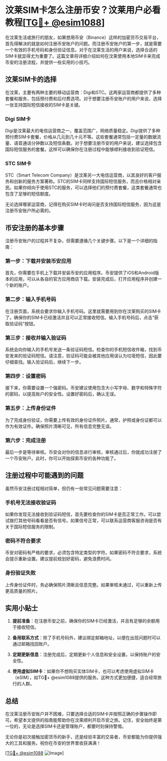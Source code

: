 # 汶莱SIM卡怎么注册币安？汶莱用户必看教程[[TG💪+ @esim1088](https://t.me/s/esim1088)]

在汶莱生活或旅行的朋友，如果想用币安（Binance）这样的加密货币交易平台，首先得解决的就是如何注册币安账户的问题。而注册币安账户的第一步，就是需要一个有效的手机号码和身份验证信息。对于在汶莱生活的用户来说，选择合适的SIM卡就显得尤为重要了。这篇文章将详细介绍如何在汶莱使用本地SIM卡来完成币安的注册流程，并提供一些实用的小技巧。

## 汶莱SIM卡的选择

在汶莱，主要有两种主要的移动运营商：Digi和STC。这两家运营商都提供了多种套餐和服务，包括预付费和后付费选项。对于想要注册币安账户的用户来说，选择一张支持国际短信接收的SIM卡是关键。

### Digi SIM卡

Digi是汶莱最大的电信运营商之一，覆盖范围广，网络质量稳定。Digi提供了多种预付费SIM卡套餐，价格从几元到几十元不等。这些套餐通常包括一定量的数据流量、语音通话分钟数以及短信条数。对于想要注册币安的用户来说，建议选择包含国际短信服务的套餐。这样可以确保你在注册过程中能够顺利接收到验证短信。

### STC SIM卡

STC（Smart Telecom Company）是汶莱另一大电信运营商，以其良好的客户服务和创新的服务方案著称。STC的SIM卡同样支持国际短信服务，而且价格相对亲民。如果你倾向于使用STC的服务，可以选择他们的预付费套餐，这类套餐通常也包含了足够的短信额度。

无论选择哪家运营商，记得在购买SIM卡时询问是否支持国际短信服务，因为这是注册币安账户所必需的。

## 币安注册的基本步骤

注册币安账户的过程并不复杂，但需要遵循几个关键步骤。以下是一个详细的指南：

### 第一步：下载并安装币安应用

首先，你需要在手机上下载并安装币安的应用程序。币安提供了iOS和Android版本的应用，可以从各自的官方应用商店下载。安装完成后，打开应用程序并创建一个新的账户。

### 第二步：输入手机号码

在注册页面，系统会要求你输入手机号码。这里就需要用到你在汶莱购买的SIM卡了。确保你的SIM卡已经激活并且可以正常接收短信。输入手机号码后，点击“获取验证码”按钮。

### 第三步：接收并输入验证码

系统会向你输入的手机号发送一条验证码短信。检查你的手机短信收件箱，找到币安发来的验证码短信。请注意，验证码可能会被其他应用误认为垃圾短信，因此要仔细查找。输入验证码后，继续下一步。

### 第四步：设置密码

接下来，你需要设置一个强密码。币安建议使用包含大小写字母、数字和特殊字符的密码，以提高账户的安全性。设置好密码后，确认无误。

### 第五步：上传身份证件

为了完成身份验证，你需要上传有效的身份证件照片。通常，护照或身份证都可以作为有效证件。确保照片清晰可见，所有信息完整无误。

### 第六步：完成注册

最后一步是等待审核。币安会对你的信息进行审核，审核通过后，你就成功注册了一个币安账户。此时，你可以开始探索币安的各种功能了。

## 注册过程中可能遇到的问题

虽然币安注册过程相对简单，但仍有一些常见问题需要注意：

### 手机号无法接收验证码

如果你发现无法接收到验证码短信，首先要检查你的SIM卡是否正常工作。可以尝试拨打其他号码看看是否有信号。如果信号正常，可以联系运营商客服咨询是否有关于国际短信服务的限制。

### 密码不符合要求

币安对密码有严格的要求，必须包含特定类型的字符。如果密码不符合要求，系统会提示重新设置。建议提前规划好密码，避免浪费时间。

### 身份验证失败

上传身份证件时，务必确保照片清晰且信息完整。如果审核未通过，可以重新上传更高质量的照片。

## 实用小贴士

1. **提前准备**：在注册币安之前，确保你的SIM卡已经激活，并且有足够的余额用于接收短信。
   
2. **备用联系方式**：除了手机号码外，建议绑定邮箱地址，以便在出现问题时可以通过邮箱找回账户。

3. **定期更新信息**：注册完成后，定期更新个人信息和安全设置，以保持账户的安全性。

4. **使用虚拟SIM卡**：如果你不想购买实体SIM卡，也可以考虑使用虚拟SIM卡（eSIM），如TG💪+ @esim1088提供的服务。这种方式更加便捷，适合经常旅行的人群。

## 总结

在汶莱注册币安账户并不困难，只要选择合适的SIM卡并按照正确的步骤操作即可。希望本文提供的指南能帮助你在汶莱顺利开启币安之旅。记住，安全始终是第一位的，无论是选择SIM卡还是管理账户，都要时刻保持警惕。

无论你是初次接触加密货币的新手，还是经验丰富的交易者，币安都能为你提供强大的工具和服务。祝你在币安的世界里收获满满！

[[TG💪+ @esim1088](https://t.me/s/esim1088) ![Image](https://i.postimg.cc/4NQfJmqS/Snipaste-2025-05-13-00-14-12.png)]